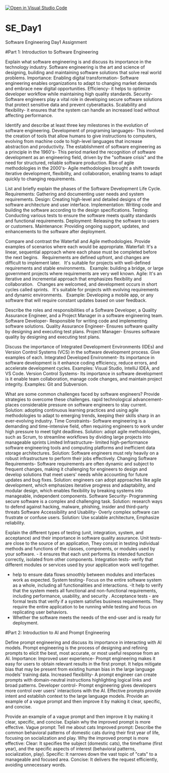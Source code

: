 [![Open in Visual Studio Code](https://classroom.github.com/assets/open-in-vscode-2e0aaae1b6195c2367325f4f02e2d04e9abb55f0b24a779b69b11b9e10269abc.svg)](https://classroom.github.com/online_ide?assignment_repo_id=18390211&assignment_repo_type=AssignmentRepo)
# SE_Day1
Software Engineering Day1 Assignment

#Part 1: Introduction to Software Engineering

Explain what software engineering is and discuss its importance in the technology industry.
Software engineering is the art and science of designing, building and maintaining software solutions that solve real world problems.
Importance: Enabling digital transformation- Software engineering enables organizations to adapt to changing market demands and embrace new digital opportunities.
            Efficiency- it helps to optimize developer workflow while maintaining high quality standards.
            Security- Software engineers play a vital role in developing secure software solutions that protect sensitive data and prevent cyberattacks.
            Scalability and flexibility- it ensures that the system can handle an increased load without affecting performance.
            

Identify and describe at least three key milestones in the evolution of software engineering.
Development of programing languages- This involved the creation of tools that allow humans to give instructions to computers, evolving from machine code to high-level languages that increase abstraction and productivity.
The establishment of software engineering as a principle in the 1960's- This period marked the recognition of software development as an engineering field, driven by the "software crisis" and the need for structured, reliable software production.
Rise of agile methodologies in the 2000's- Agile methodologies brought a shift towards iterative development, flexibility, and collaboration, enabling teams to adapt quickly to changing requirements.


List and briefly explain the phases of the Software Development Life Cycle.
Requirements: Gathering and documenting user needs and system requirements.
Design: Creating high-level and detailed designs of the software architecture and user interface.
Implementation: Writing code and building the software according to the design specifications.
Testing: Conducting various tests to ensure the software meets quality standards and functional requirements.
Deployment: Releasing the software to users or customers.
Maintenance: Providing ongoing support, updates, and enhancements to the software after deployment.


Compare and contrast the Waterfall and Agile methodologies. Provide examples of scenarios where each would be appropriate.
Waterfall: It's a linear, sequential approach where each phase must be completed before the next begins.   
Requirements are defined upfront, and changes are difficult to implement later.   
It's suitable for projects with well-defined requirements and stable environments.   
Example: building a bridge, or large government projects where requirements are very well known.
Agile: It's an iterative and incremental approach that emphasizes flexibility and collaboration.   
Changes are welcomed, and development occurs in short cycles called sprints.   
It's suitable for projects with evolving requirements and dynamic environments.   
Example: Developing a mobile app, or any software that will require constant updates based on user feedback.


Describe the roles and responsibilities of a Software Developer, a Quality Assurance Engineer, and a Project Manager in a software engineering team.
Software Developer-  Responsible for writing code and implementing software solutions.
Quality Assurance Engineer- Ensures software quality by designing and executing test plans.
Project Manager- Ensures software quality by designing and executing test plans.


Discuss the importance of Integrated Development Environments (IDEs) and Version Control Systems (VCS) in the software development process. Give examples of each.
Integrated Developed Environment- Its importance in software development is it enhance coding efficiency, reduce errors, and accelerate development cycles.
                                  Examples: Visual Studio, IntelliJ IDEA, and VS Code.
Version Control Systems-  Its importance in software development is it  enable team collaboration, manage code changes, and maintain project integrity.
                          Examples: Git and Subversion.
                          

What are some common challenges faced by software engineers? Provide strategies to overcome these challenges.
rapid technological advancement- places considerable pressure on software engineers to stay current. Solution: adopting continuous learning practices and using agile methodologies to adapt to emerging trends, keeping their skills sharp in an ever-evolving industry.
Time Constraints- Software engineering is a demanding and time-intensive field, often requiring engineers to work under high pressure to meet tight deadlines. Solution: adopt agile methodologies, such as Scrum, to streamline workflows by dividing large projects into manageable sprints 
Limited Infrastructure- limited high-performance software engineering tools and computing platforms and inefficient data storage architectures. Solution: Software engineers must rely heavily on a robust infrastructure to perform their jobs effectively.
Changing Software Requirements- Software requirements are often dynamic and subject to frequent changes, making it challenging for engineers to design and develop solutions that meet users' needs while accounting for future updates and bug fixes. Solution: engineers can adopt approaches like agile development, which emphasizes iterative progress and adaptability, and modular design, which enables flexibility by breaking systems into manageable, independent components.
Software Security- Programming secure software is a complex and challenging task. Solution: research ways to defend against hacking, malware, phishing, insider and third-party threats
Software Accessibility and Usability- Overly complex software can frustrate or confuse users. Solution: Use scalable architecture, Emphasize reliability.


Explain the different types of testing (unit, integration, system, and acceptance) and their importance in software quality assurance.
Unit tests- are close to the source of an application, They consist in testing individual methods and functions of the classes, components, or modules used by your software. - it ensures that each unit performs its intended function correctly, isolated from other components.
Integration tests- verify that different modules or services used by your application work well together.
 - help to ensure data flows smoothly between modules and interfaces work as expected.
System testing- Focus on the entire software system as a whole, including all functionalities and interactions.
 -It help to verify that the system meets all functional and non-functional requirements, including performance, usability, and security .
Acceptance tests - are formal tests that verify if a system satisfies business requirements. They require the entire application to be running while testing and focus on replicating user behaviors. 
 - Whether the software meets the needs of the end-user and is ready for deployment.

   
#Part 2: Introduction to AI and Prompt Engineering


Define prompt engineering and discuss its importance in interacting with AI models.
Prompt engineering is the process of designing and refining prompts to elicit the best, most accurate, or most useful response from an AI.
Importance: Improved user experience- Prompt engineering makes it easy for users to obtain relevant results in the first prompt. It helps mitigate bias that may be present from existing human bias in the large language models’ training data.
            Increased flexibility- A prompt engineer can create prompts with domain-neutral instructions highlighting logical links and broad patterns.
            Developer control- Prompt engineering gives developers more control over users' interactions with the AI. Effective prompts provide intent and establish context to the large language models. Provide an example of a vague prompt and then improve it by making it clear, specific, and concise.
            

Provide an example of a vague prompt and then improve it by making it clear, specific, and concise. Explain why the improved prompt is more effective.
Vague prompt: Tell me about cats
Improved prompt: Describe the common behavioral patterns of domestic cats during their first year of life, focusing on socialization and play.
Why the improved prompt is more effective: 
Clear: It specifies the subject (domestic cats), the timeframe (first year), and the specific aspects of interest (behavioral patterns, socialization, play).
Specific: It narrows down the vast topic of "cats" to a manageable and focused area.
Concise: It delivers the request efficiently, avoiding unnecessary words.
